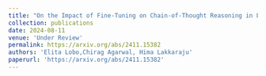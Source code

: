 ```yaml
---
title: "On the Impact of Fine-Tuning on Chain-of-Thought Reasoning in LLMs"
collection: publications
date: 2024-08-11
venue: 'Under Review'
permalink: https://arxiv.org/abs/2411.15382
authors: 'Elita Lobo,Chirag Agarwal, Hima Lakkaraju'
paperurl: 'https://arxiv.org/abs/2411.15382'
---
```

